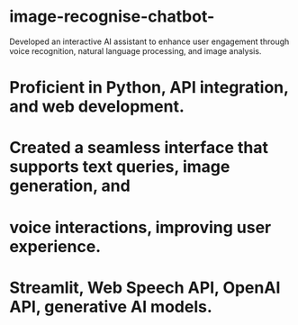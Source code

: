 # image-recognise-chatbot-
Developed an interactive AI assistant to enhance user engagement through voice recognition, natural language processing, and image analysis.

# Proficient in Python, API integration, and web development.
# Created a seamless interface that supports text queries, image generation, and 
# voice interactions, improving user experience.
# Streamlit, Web Speech API, OpenAI API, generative AI models.
